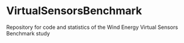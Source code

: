# VirtualSensorsBenchmark
Repository for code and statistics of the Wind Energy Virtual Sensors Benchmark study
